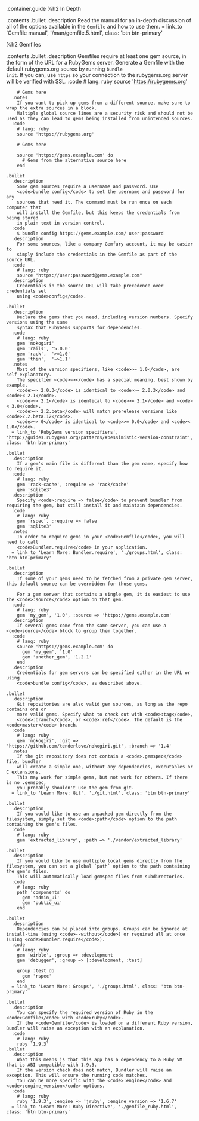 .container.guide
  %h2 In Depth

  .contents
    .bullet
      .description
        Read the manual for an in-depth discussion of all of the options available in the
        <code>Gemfile</code> and how to use them.
      = link_to 'Gemfile manual', '/man/gemfile.5.html', class: 'btn btn-primary'

  %h2 Gemfiles

  .contents
    .bullet
      .description
        Gemfiles require at least one gem source, in the form of the URL for a RubyGems server.
        Generate a Gemfile with the default rubygems.org source by running <code>bundle init</code>.
        If you can, use <code>https</code> so your connection to the rubygems.org server will be verified with SSL.
      :code
        # lang: ruby
        source 'https://rubygems.org'

        # Gems here
      .notes
        If you want to pick up gems from a different source, make sure to wrap the extra sources in a block.
        Multiple global source lines are a security risk and should not be used as they can lead to gems being installed from unintended sources.
      :code
        # lang: ruby
        source 'https://rubygems.org'

        # Gems here

        source 'https://gems.example.com' do
          # Gems from the alternative source here
        end

    .bullet
      .description
        Some gem sources require a username and password. Use
        <code>bundle config</code> to set the username and password for any
        sources that need it. The command must be run once on each computer that
        will install the Gemfile, but this keeps the credentials from being stored
        in plain text in version control.
      :code
        $ bundle config https://gems.example.com/ user:password
      .description
        For some sources, like a company Gemfury account, it may be easier to
        simply include the credentials in the Gemfile as part of the source URL.
      :code
        # lang: ruby
        source "https://user:password@gems.example.com"
      .description
        Credentials in the source URL will take precedence over credentials set
        using <code>config</code>.

    .bullet
      .description
        Declare the gems that you need, including version numbers. Specify versions using the same
        syntax that RubyGems supports for dependencies.
      :code
        # lang: ruby
        gem 'nokogiri'
        gem 'rails', '5.0.0'
        gem 'rack',  '>=1.0'
        gem 'thin',  '~>1.1'
      .notes
        Most of the version specifiers, like <code>>= 1.0</code>, are self-explanatory.
        The specifier <code>~></code> has a special meaning, best shown by example.
        <code>~> 2.0.3</code> is identical to <code>>= 2.0.3</code> and <code>< 2.1</code>.
        <code>~> 2.1</code> is identical to <code>>= 2.1</code> and <code>< 3.0</code>.
        <code>~> 2.2.beta</code> will match prerelease versions like <code>2.2.beta.12</code>.
        <code>~> 0</code> is identical to <code>>= 0.0</code> and <code>< 1.0</code>.
      = link_to 'RubyGems version specifiers', 'http://guides.rubygems.org/patterns/#pessimistic-version-constraint', class: 'btn btn-primary'

    .bullet
      .description
        If a gem's main file is different than the gem name, specify how to require it.
      :code
        # lang: ruby
        gem 'rack-cache', :require => 'rack/cache'
        gem 'sqlite3'
      .description
        Specify <code>:require => false</code> to prevent bundler from requiring the gem, but still install it and maintain dependencies.
      :code
        # lang: ruby
        gem 'rspec', :require => false
        gem 'sqlite3'
      .notes
        In order to require gems in your <code>Gemfile</code>, you will need to call
        <code>Bundler.require</code> in your application.
      = link_to 'Learn More: Bundler.require', './groups.html', class: 'btn btn-primary'

    .bullet
      .description
        If some of your gems need to be fetched from a private gem server, this default source can be overridden for those gems.

        For a gem server that contains a single gem, it is easiest to use the <code>:source</code> option on that gem.
      :code
        # lang: ruby
        gem 'my_gem', '1.0', :source => 'https://gems.example.com'
      .description
        If several gems come from the same server, you can use a <code>source</code> block to group them together.
      :code
        # lang: ruby
        source 'https://gems.example.com' do
          gem 'my_gem', '1.0'
          gem 'another_gem', '1.2.1'
        end
      .description
        Credentials for gem servers can be specified either in the URL or using
        <code>bundle config</code>, as described above.

    .bullet
      .description
        Git repositories are also valid gem sources, as long as the repo contains one or
        more valid gems. Specify what to check out with <code>:tag</code>,
        <code>:branch</code>, or <code>:ref</code>. The default is the <code>master</code> branch.
      :code
        # lang: ruby
        gem 'nokogiri', :git => 'https://github.com/tenderlove/nokogiri.git', :branch => '1.4'
      .notes
        If the git repository does not contain a <code>.gemspec</code> file, bundler
        will create a simple one, without any dependencies, executables or C extensions.
        This may work for simple gems, but not work for others. If there is no .gemspec,
        you probably shouldn't use the gem from git.
      = link_to 'Learn More: Git', './git.html', class: 'btn btn-primary'

    .bullet
      .description
        If you would like to use an unpacked gem directly from the filesystem, simply set the <code>:path</code> option to the path containing the gem's files.
      :code
        # lang: ruby
        gem 'extracted_library', :path => './vendor/extracted_library'

    .bullet
      .description
        If you would like to use multiple local gems directly from the filesystem, you can set a global `path` option to the path containing the gem's files.
        This will automatically load gemspec files from subdirectories.
      :code
        # lang: ruby
        path 'components' do
          gem 'admin_ui'
          gem 'public_ui'
        end

    .bullet
      .description
        Dependencies can be placed into groups. Groups can be ignored at install-time (using <code>--without</code>) or required all at once (using <code>Bundler.require</code>).
      :code
        # lang: ruby
        gem 'wirble', :group => :development
        gem 'debugger', :group => [:development, :test]

        group :test do
          gem 'rspec'
        end
      = link_to 'Learn More: Groups', './groups.html', class: 'btn btn-primary'

    .bullet
      .description
        You can specify the required version of Ruby in the <code>Gemfile</code> with <code>ruby</code>.
        If the <code>Gemfile</code> is loaded on a different Ruby version, Bundler will raise an exception with an explanation.
      :code
        # lang: ruby
        ruby '1.9.3'
    .bullet
      .description
        What this means is that this app has a dependency to a Ruby VM that is ABI compatible with 1.9.3.
        If the version check does not match, Bundler will raise an exception. This will ensure the running code matches.
        You can be more specific with the <code>:engine</code> and <code>:engine_version</code> options.
      :code
        # lang: ruby
        ruby '1.9.3', :engine => 'jruby', :engine_version => '1.6.7'
      = link_to 'Learn More: Ruby Directive', './gemfile_ruby.html', class: 'btn btn-primary'
